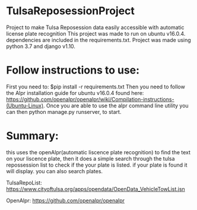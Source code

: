 # TulsaReposessionProject
Project to make Tulsa Reposession data easily accessible with automatic license plate recognition
This project was made to run on ubuntu v16.0.4.
dependencies are included in the requirements.txt.
Project was made using python 3.7 and django v1.10.

# Follow instructions to use:
First you need to:  $pip install -r requirements.txt
Then you need to follow the Alpr installation guide for ubuntu v16.0.4 found here: https://github.com/openalpr/openalpr/wiki/Compilation-instructions-(Ubuntu-Linux).
Once you are able to use the alpr command line utility you can then python manage.py runserver, to start.


# Summary:
this uses the openAlpr(automatic liscence plate recognition) to find the text on your liscence plate, then it does a simple search through the tulsa repossession list to check if the your plate is listed.
if your plate is found it will display.
you can also search plates.

TulsaRepoList: https://www.cityoftulsa.org/apps/opendata/OpenData_VehicleTowList.jsn

OpenAlpr: https://github.com/openalpr/openalpr
